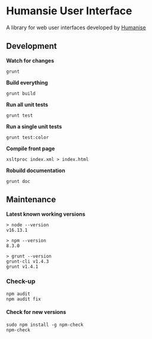 # Humansie User Interface

A library for web user interfaces developed by [Humanise](https://www.humanise.dk)

## Development

**Watch for changes**

	grunt

**Build everything**

	grunt build

**Run all unit tests**

	grunt test

**Run a single unit tests**

	grunt test:color

**Compile front page**

	xsltproc index.xml > index.html

**Robuild documentation**

	grunt doc
  
## Maintenance

**Latest known working versions**

	> node --version
	v16.13.1

	> npm --version
	8.3.0

	> grunt --version
	grunt-cli v1.4.3
	grunt v1.4.1

### Check-up

	npm audit
	npm audit fix

#### Check for new versions

	sudo npm install -g npm-check
	npm-check
